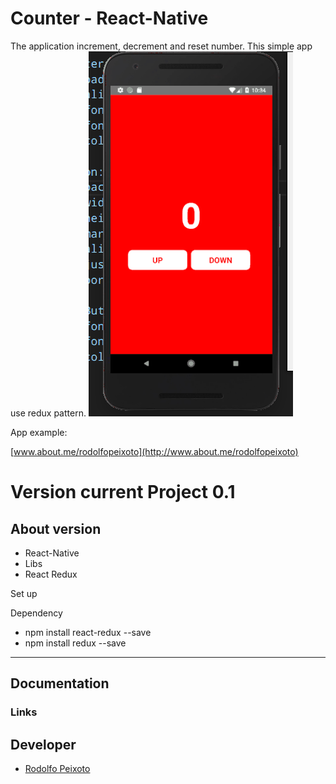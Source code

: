 # Counter - React-Native

The application increment, decrement and reset number. This simple app use redux pattern.
![Aplicação](https://github.com/rodolfopeixoto/redux-react-native/blob/master/gif/screen.gif?raw=true)

App example: 

[www.about.me/rodolfopeixoto](http://www.about.me/rodolfopeixoto) 

Version current Project 0.1
================

About version
---------------------
- React-Native
 - Libs
  - React Redux

Set up

 Dependency
  - npm install react-redux --save
  - npm install redux --save


---------------------


Documentation
----------------------
 
### Links

Developer
---------------------
-   [Rodolfo Peixoto](http://www.rogpe.me)

